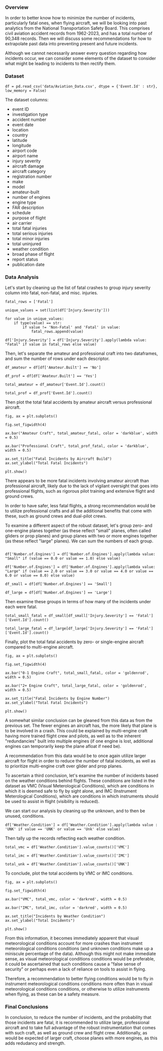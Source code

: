 ### Overview

In order to better know how to minimize the number of incidents, particularly fatal ones, when flying aircraft, we will be looking into past analytics from the National Transportation Safety Board. This comprises civil aviation accident records from 1962-2023, and has a total number of 90,348 records. Then we will discuss some recommendations for how to extrapolate past data into preventing present and future incidents.

Although we cannot necessarily answer every question regarding how incidents occur, we can consider some elements of the dataset to consider what might be leading to incidents to then rectify them.

### Dataset

```
df = pd.read_csv('data/Aviation_Data.csv', dtype = {'Event.Id' : str}, low_memory = False)
```

The dataset columns:
- event ID
- investigation type
- accident number
- event date
- location
- country
- latitude
- longitude
- airport code
- airport name
- injury severity
- aircraft damage
- aircraft category
- registration number
- make
- model
- amateur-built
- number of engines
- engine type
- FAR description
- schedule
- purpose of flight
- air carrier
- total fatal injuries
- total serious injuries
- total minor injuries
- total uninjured
- weather condition
- broad phase of flight
- report status
- publication date



### Data Analysis

Let's start by cleaning up the list of fatal crashes to group injury severity column into fatal, non-fatal, and misc. injuries.

```
fatal_rows = ['Fatal']

unique_values = set(list(df['Injury.Severity']))

for value in unique_values:
    if type(value) == str:
        if value != 'Non-Fatal' and 'Fatal' in value:
            fatal_rows.append(value)

df['Injury.Severity'] = df['Injury.Severity'].apply(lambda value: "Fatal" if value in fatal_rows else value)
```

Then, let's separate the amateur and professional craft into two dataframes, and sum the number of rows under each descriptor.

```
df_amateur = df[df['Amateur.Built'] == 'No']

df_prof = df[df['Amateur.Built'] == 'Yes']
```

```
total_amateur = df_amateur['Event.Id'].count()

total_prof = df_prof['Event.Id'].count()
```

Then plot the total fatal accidents by amateur aircraft versus professional aircraft.

```
fig, ax = plt.subplots()

fig.set_figwidth(4)

ax.bar("Amateur Craft", total_amateur_fatal, color = 'darkblue', width = 0.5)

ax.bar("Professional Craft", total_prof_fatal, color = 'darkblue', width = 0.5)

ax.set_title("Fatal Incidents by Aircraft Build")
ax.set_ylabel("Total Fatal Incidents")

plt.show()
```



There appears to be more fatal incidents involving amateur aircraft than professional aircraft, likely due to the lack of vigilant oversight that goes into professional flights, such as rigorous pilot training and extensive flight and ground crews.

In order to have safer, less fatal flights, a strong recommendation would be to utilize professional crafts and all the additional benefits that come with these, such as ground crews and dual-pilot crews.



To examine a different aspect of the robust dataset, let's group zero- and one-engine planes together (as these reflect "small" planes, often called gliders or prop planes) and group planes with two or more engines together (as these reflect "large" planes). We can sum the numbers of each group.

```

df['Number.of.Engines'] = df['Number.of.Engines'].apply(lambda value: "Small" if (value == 0.0 or value == 1.0) else value)

df['Number.of.Engines'] = df['Number.of.Engines'].apply(lambda value: "Large" if (value == 2.0 or value == 3.0 or value == 4.0 or value == 6.0 or value == 8.0) else value)
```

```
df_small = df[df['Number.of.Engines'] == 'Small']

df_large = df[df['Number.of.Engines'] == 'Large']
```

Then examine these groups in terms of how many of the incidents under each were fatal.

```
total_small_fatal = df_small[df_small['Injury.Severity'] == 'Fatal']['Event.Id'].count()

total_large_fatal = df_large[df_large['Injury.Severity'] == 'Fatal']['Event.Id'].count()
```

Finally, plot the total fatal accidents by zero- or single-engine aircraft compared to multi-engine aircraft.

```
fig, ax = plt.subplots()

fig.set_figwidth(4)

ax.bar("0-1 Engine Craft", total_small_fatal, color = 'goldenrod', width = 0.5)

ax.bar("2+ Engine Craft", total_large_fatal, color = 'goldenrod', width = 0.5)

ax.set_title("Fatal Incidents by Engine Number")
ax.set_ylabel("Total Fatal Incidents")

plt.show()
```

A somewhat similar conclusion can be gleaned from this data as from the previous set. The fewer engines an aircraft has, the more likely that plane is to be involved in a crash. This could be explained by multi-engine craft having more trained flight crew and pilots, as well as to the inherent "redundancies" built into multiple engines (if one engine is lost, additional engines can temporarily keep the plane afloat if need be).

A recommendation from this data would be to once again utilize larger aircraft for flight in order to reduce the number of fatal incidents, as well as to prioritize multi-engine craft over glider and prop planes.



To ascertain a third conclusion, let's examine the number of incidents based on the weather conditions behind flights. These conditions are listed in the dataset as VMC (Visual Meterological Conditions), which are conditions in which it is deemed safe to fly by sight alone, and IMC (Instrument Meterological Conditions), which are conditions in which instruments should be used to assist in flight (visibility is reduced).

We can start our analysis by cleaning up the unknown, and to then be unused, conditions.

```
df['Weather.Condition'] = df['Weather.Condition'].apply(lambda value : 'UNK' if value == 'UNK' or value == 'Unk' else value)
```

Then tally up the records reflecting each weather condition.

```
total_vmc = df['Weather.Condition'].value_counts()['VMC']

total_imc = df['Weather.Condition'].value_counts()['IMC']

total_unk = df['Weather.Condition'].value_counts()['UNK']
```

To conclude, plot the total accidents by VMC or IMC conditions.

```
fig, ax = plt.subplots()

fig.set_figwidth(4)

ax.bar("VMC", total_vmc, color = 'darkred', width = 0.5)

ax.bar("IMC", total_imc, color = 'darkred', width = 0.5)

ax.set_title("Incidents by Weather Condition")
ax.set_ylabel("Total Incidents")

plt.show()
```

From this information, it becomes immediately apparent that visual meteorological conditions account for more crashes than instrument meteorological conditions conditions (and unknown conditions make up a miniscule percentage of the data). Although this might not make immediate sense, as visual meteorological conditions conditions would be preferable, it could be ascertained that such conditions cause a "false sense of security" or perhaps even a lack of reliance on tools to assist in flying.

Therefore, a recommendation to better flying conditions would be to fly in instrument meteorological conditions conditions more often than in visual meteorological conditions conditions, or otherwise to utilize instruments when flying, as these can be a safety measure.



### Final Conclusions

In conclusion, to reduce the number of incidents, and the probability that those incidents are fatal, it is recommended to utilize large, professional aircraft and to take full advantage of the robust instrumentation that comes with such craft, as well as ground crew and flight crew. Additionally, as would be expected of larger craft, choose planes with more engines, as this adds redudancy and strength.